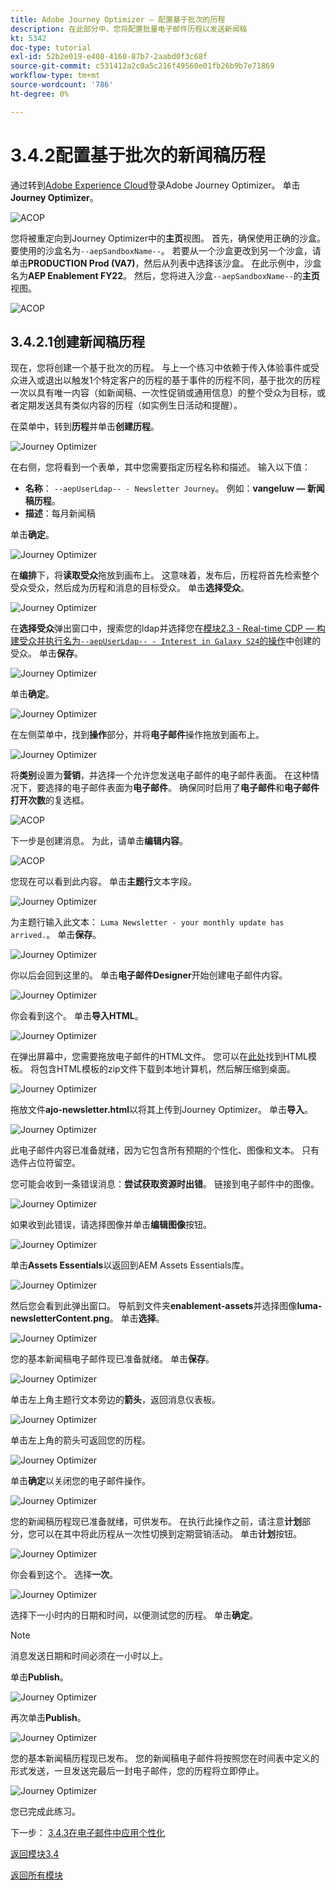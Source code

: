 ```yaml
---
title: Adobe Journey Optimizer — 配置基于批次的历程
description: 在此部分中，您将配置批量电子邮件历程以发送新闻稿
kt: 5342
doc-type: tutorial
exl-id: 52b2e019-e408-4160-87b7-2aabd0f3c68f
source-git-commit: c531412a2c0a5c216f49560e01fb26b9b7e71869
workflow-type: tm+mt
source-wordcount: '786'
ht-degree: 0%

---
```


# 3.4.2配置基于批次的新闻稿历程

通过转到[Adobe Experience Cloud](https://experience.adobe.com)登录Adobe Journey Optimizer。 单击&#x200B;**Journey Optimizer**。

![ACOP](./../../../modules/ajo-b2c/module3.1/images/acophome.png)

您将被重定向到Journey Optimizer中的&#x200B;**主页**&#x200B;视图。 首先，确保使用正确的沙盒。 要使用的沙盒名为`--aepSandboxName--`。 若要从一个沙盒更改到另一个沙盒，请单击&#x200B;**PRODUCTION Prod (VA7)**，然后从列表中选择该沙盒。 在此示例中，沙盒名为&#x200B;**AEP Enablement FY22**。 然后，您将进入沙盒`--aepSandboxName--`的&#x200B;**主页**&#x200B;视图。

![ACOP](./../../../modules/ajo-b2c/module3.1/images/acoptriglp.png)

## 3.4.2.1创建新闻稿历程

现在，您将创建一个基于批次的历程。 与上一个练习中依赖于传入体验事件或受众进入或退出以触发1个特定客户的历程的基于事件的历程不同，基于批次的历程一次以具有唯一内容（如新闻稿、一次性促销或通用信息）的整个受众为目标，或者定期发送具有类似内容的历程（如实例生日活动和提醒）。

在菜单中，转到&#x200B;**历程**&#x200B;并单击&#x200B;**创建历程**。

![Journey Optimizer](./images/oc43.png)

在右侧，您将看到一个表单，其中您需要指定历程名称和描述。 输入以下值：

- **名称**： `--aepUserLdap-- - Newsletter Journey`。 例如：**vangeluw — 新闻稿历程**。
- **描述**：每月新闻稿

单击&#x200B;**确定**。

![Journey Optimizer](./images/batchj2.png)

在&#x200B;**编排**&#x200B;下，将&#x200B;**读取受众**&#x200B;拖放到画布上。 这意味着，发布后，历程将首先检索整个受众受众，然后成为历程和消息的目标受众。 单击&#x200B;**选择受众**。

![Journey Optimizer](./images/batchj3.png)

在&#x200B;**选择受众**&#x200B;弹出窗口中，搜索您的ldap并选择您在[模块2.3 - Real-time CDP — 构建受众并执行名为`--aepUserLdap-- - Interest in Galaxy S24`的操作](./../../../modules/rtcdp-b2c/module2.3/real-time-cdp-build-a-segment-take-action.md)中创建的受众。 单击&#x200B;**保存**。

![Journey Optimizer](./images/batchj5.png)

单击&#x200B;**确定**。

![Journey Optimizer](./images/batchj6.png)

在左侧菜单中，找到&#x200B;**操作**&#x200B;部分，并将&#x200B;**电子邮件**&#x200B;操作拖放到画布上。

![Journey Optimizer](./images/batchj7.png)

将&#x200B;**类别**&#x200B;设置为&#x200B;**营销**，并选择一个允许您发送电子邮件的电子邮件表面。 在这种情况下，要选择的电子邮件表面为&#x200B;**电子邮件**。 确保同时启用了&#x200B;**电子邮件**&#x200B;和&#x200B;**电子邮件打开次数**&#x200B;的复选框。

![ACOP](./images/journeyactions1eee.png)

下一步是创建消息。 为此，请单击&#x200B;**编辑内容**。

![ACOP](./images/journeyactions2.png)

您现在可以看到此内容。 单击&#x200B;**主题行**&#x200B;文本字段。

![Journey Optimizer](./images/batch4.png)

为主题行输入此文本： `Luma Newsletter - your monthly update has arrived.`。 单击&#x200B;**保存**。

![Journey Optimizer](./images/batch5.png)

你以后会回到这里的。 单击&#x200B;**电子邮件Designer**&#x200B;开始创建电子邮件内容。

![Journey Optimizer](./images/batch6.png)

你会看到这个。 单击&#x200B;**导入HTML**。

![Journey Optimizer](./images/batch7.png)

在弹出屏幕中，您需要拖放电子邮件的HTML文件。 您可以在[此处](./../../../assets/html/ajo-newsletter.html.zip)找到HTML模板。 将包含HTML模板的zip文件下载到本地计算机，然后解压缩到桌面。

![Journey Optimizer](./images/html1.png)

拖放文件&#x200B;**ajo-newsletter.html**&#x200B;以将其上传到Journey Optimizer。 单击&#x200B;**导入**。

![Journey Optimizer](./images/batch8.png)

此电子邮件内容已准备就绪，因为它包含所有预期的个性化、图像和文本。 只有选件占位符留空。

您可能会收到一条错误消息：**尝试获取资源时出错**。 链接到电子邮件中的图像。

![Journey Optimizer](./images/errorfetch.png)

如果收到此错误，请选择图像并单击&#x200B;**编辑图像**&#x200B;按钮。

![Journey Optimizer](./images/errorfetch1.png)

单击&#x200B;**Assets Essentials**&#x200B;以返回到AEM Assets Essentials库。

![Journey Optimizer](./images/errorfetch2.png)

然后您会看到此弹出窗口。 导航到文件夹&#x200B;**enablement-assets**&#x200B;并选择图像&#x200B;**luma-newsletterContent.png**。 单击&#x200B;**选择**。

![Journey Optimizer](./images/errorfetch3.png)

您的基本新闻稿电子邮件现已准备就绪。 单击&#x200B;**保存**。

![Journey Optimizer](./images/ready.png)

单击左上角主题行文本旁边的&#x200B;**箭头**，返回消息仪表板。

![Journey Optimizer](./images/batch9.png)

单击左上角的箭头可返回您的历程。

![Journey Optimizer](./images/oc79aeee.png)

单击&#x200B;**确定**&#x200B;以关闭您的电子邮件操作。

![Journey Optimizer](./images/oc79beee.png)

您的新闻稿历程现已准备就绪，可供发布。 在执行此操作之前，请注意&#x200B;**计划**&#x200B;部分，您可以在其中将此历程从一次性切换到定期营销活动。 单击&#x200B;**计划**&#x200B;按钮。

![Journey Optimizer](./images/batchj12.png)

你会看到这个。 选择&#x200B;**一次**。

![Journey Optimizer](./images/sch1.png)

选择下一小时内的日期和时间，以便测试您的历程。 单击&#x200B;**确定**。

>[!NOTE]
>
>消息发送日期和时间必须在一小时以上。

单击&#x200B;**Publish**。

![Journey Optimizer](./images/batchj13.png)

再次单击&#x200B;**Publish**。

![Journey Optimizer](./images/batchj14.png)

您的基本新闻稿历程现已发布。 您的新闻稿电子邮件将按照您在时间表中定义的形式发送，一旦发送完最后一封电子邮件，您的历程将立即停止。

![Journey Optimizer](./images/batchj14eee.png)

您已完成此练习。

下一步： [3.4.3在电子邮件中应用个性化](./ex3.md)

[返回模块3.4](./journeyoptimizer.md)

[返回所有模块](../../../overview.md)
